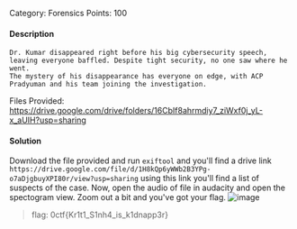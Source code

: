 Category: Forensics
Points: 100

#### Description
````
Dr. Kumar disappeared right before his big cybersecurity speech, leaving everyone baffled. Despite tight security, no one saw where he went.
The mystery of his disappearance has everyone on edge, with ACP Pradyuman and his team joining the investigation.
````

Files Provided: https://drive.google.com/drive/folders/16CbIf8ahrmdiy7_ziWxf0j_yL-x_aUIH?usp=sharing

#### Solution
Download the file provided and run `exiftool` and you'll find a drive link `https://drive.google.com/file/d/1H8kQp6yWWb2B3YPg-o7aDjgbuyXPI80r/view?usp=sharing` using this link you'll find a list of suspects of the case.
Now, open the audio of file in audacity and open the spectogram view. Zoom out a bit and you've got your flag.
![image](https://github.com/s4twik/The-Vanishing-of-Dr.-Kumar/assets/147993943/38c6f32e-5b6f-4900-b85c-47eccdc74775)
>flag: 0ctf{Kr1t1_S1nh4_is_k1dnapp3r}
